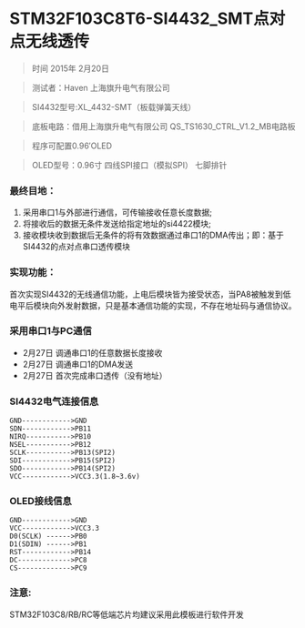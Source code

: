 
# STM32F103C8T6-SI4432_SMT点对点无线透传

> 时间 2015年 2月20日

> 测试者：Haven 上海旗升电气有限公司

> SI4432型号:XL_4432-SMT（板载弹簧天线）

> 底板电路：借用上海旗升电气有限公司 QS_TS1630_CTRL_V1.2_MB电路板

> 程序可配置0.96′OLED

> OLED型号：0.96寸 四线SPI接口（模拟SPI）  七脚排针


### 最终目地：

1. 采用串口1与外部进行通信，可传输接收任意长度数据;
2. 将接收后的数据无条件发送给指定地址的si4422模块;
3. 接收模块收到数据后无条件的将有效数据通过串口1的DMA传出；即：基于SI4432的点对点串口透传模块
 

### 实现功能：

首次实现SI4432的无线通信功能，上电后模块皆为接受状态，当PA8被触发到低电平后模块向外发射数据，只是基本通信功能的实现，不存在地址码与通信协议。


### 采用串口1与PC通信
- 2月27日 调通串口1的任意数据长度接收
- 2月27日 调通串口1的DMA发送
- 2月27日 首次完成串口透传（没有地址）

### SI4432电气连接信息
```
GND------------>GND
SDN------------>PB11
NIRQ----------->PB10
NSEL----------->PB12
SCLK----------->PB13(SPI2)
SDI------------>PB15(SPI2)
SDO------------>PB14(SPI2)
VCC------------>VCC3.3(1.8~3.6v)

```

### OLED接线信息

```
GND------------>GND
VCC------------>VCC3.3
D0(SCLK) ------>PB0
D1(SDIN) ------>PB1
RST------------>PB14
DC------------->PC8
CS------------->PC9
```

### 注意:

STM32F103C8/RB/RC等低端芯片均建议采用此模板进行软件开发